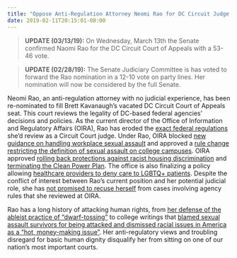 ```yaml
---
title: "Oppose Anti-Regulation Attorney Neomi Rao for DC Circuit Judge - Confirmed"
date: 2019-02-11T20:15:01-08:00
---
```

>**UPDATE (03/13/19):** On Wednesday, March 13th the Senate confirmed Naomi Rao for the DC Circuit Court of Appeals with a 53-46 vote.

>**UPDATE (02/28/19):** The Senate Judiciary Committee is has voted to forward the Rao nomination in a 12-10 vote on party lines. 
Her nomination will now be considered by the full Senate. 

Neomi Rao, an anti-regulation attorney with no judicial experience, has been re-nominated to fill Brett Kavanaugh’s vacated DC Circuit Court of Appeals seat. This court reviews the legality of DC-based federal agencies’ decisions and policies. As the current director of the Office of Information and Regulatory Affairs (OIRA), Rao has eroded the [exact federal regulations](https://www.huffingtonpost.com/entry/brett-kavanaugh-neomi-rao-court-nominee-sexual-assault_us_5c58abebe4b00187b554355d) she’d review as a Circuit Court judge. Under Rao, OIRA blocked [new guidance on handling workplace sexual assault](http://src.bna.com/zxz) and approved a [rule change restricting the definition of sexual assault on college campuses](https://wamu.org/story/18/11/20/betsy-devos-proposed-campus-sexual-assault-rules-bolster-rights-of-accused/). OIRA approved [rolling back protections against racist housing discrimination](https://www.vox.com/policy-and-politics/2019/1/7/18167275/disparate-impact-civil-rights-trump-administration) and [terminating the Clean Power Plan](https://www.epa.gov/stationary-sources-air-pollution/electric-utility-generating-units-repealing-clean-power-plan-0). The office is also finalizing a policy allowing [healthcare providers to deny care to LGBTQ+ patients](https://www.theatlantic.com/health/archive/2018/01/when-the-religious-doctor-refuses-to-treat-you/551231/). Despite the conflict of interest between Rao’s current position and her potential judicial role, she has [not promised to recuse herself](https://www.washingtonpost.com/local/legal-issues/neomi-rao-pressed-on-past-writings-on-date-rape-at-hearing-on-her-judicial-nomination/2019/02/05/156b4784-28b4-11e9-b2fc-721718903bfc_story.html?noredirect=on&utm_term=.9fbb12082df2) from cases involving agency rules that she reviewed at OIRA.

Rao has a long history of attacking human rights, from [her defense of the ableist practice of “dwarf-tossing”](https://www.motherjones.com/politics/2018/11/neomi-rao-dwarf-tossing-kavanaugh-replacement/) to college writings that [blamed sexual assault survivors for being attacked and dismissed racial issues in America as a “hot, money-making issue”](https://www.buzzfeednews.com/article/zoetillman/neomi-rao-nomination-college-writings-court-appeals). Her anti-regulatory views and troubling disregard for basic human dignity disqualify her from sitting on one of our nation’s most important courts. 
